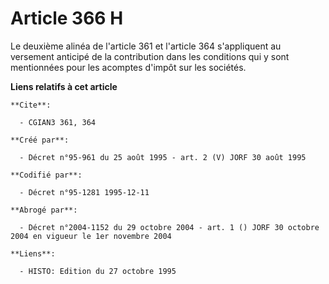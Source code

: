 # Article 366 H

Le deuxième alinéa de l'article 361 et l'article 364 s'appliquent au versement anticipé de la contribution dans les
conditions qui y sont mentionnées pour les acomptes d'impôt sur les sociétés.

**Liens relatifs à cet article**

	**Cite**:

	  - CGIAN3 361, 364

	**Créé par**:

	  - Décret n°95-961 du 25 août 1995 - art. 2 (V) JORF 30 août 1995

	**Codifié par**:

	  - Décret n°95-1281 1995-12-11

	**Abrogé par**:

	  - Décret n°2004-1152 du 29 octobre 2004 - art. 1 () JORF 30 octobre 2004 en vigueur le 1er novembre 2004

	**Liens**:

	  - HISTO: Edition du 27 octobre 1995
